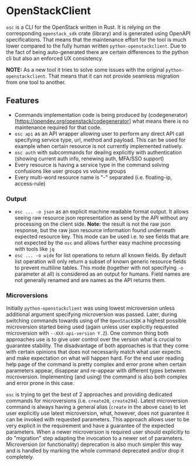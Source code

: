 # OpenStackClient

`osc` is a CLI for the OpenStack written in Rust. It is relying on the
corresponding `openstack_sdk` crate (library) and is generated using OpenAPI
specifications. That means that the maintenance effort for the tool is much
lower compared to the fully human written `python-openstackclient`. Due to the
fact of being auto-generated there are certain differences to the python cli
but also an enforced UX consistency.

**NOTE:** As a new tool it tries to solve some issues with the original
`python-openstackclient`. That means that it can not provide seamless migration
from one tool to another.

## Features

- Commands implementation code is being produced by
  (codegenerator)[https://opendev.org/openstack/codegenerator] what means there
  is no maintenance required for that code.
- `osc api` as an API wrapper allowing user to perform any direct API call
  specifying service type, url, method and payload. This can be used for
  example when certain resource is not currently implemented natively.
- `osc auth` with subcommands for deailng explicitly with authentication
  (showing current auth info, renewing auth, MFA/SSO support)
- Every resource is having a service type in the command solving confusions
  like user groups vs volume groups
- Every multi-word resource name is "-" separated (i.e. floating-ip,
  access-rule)

### Output

- `osc ... -o json` as an explicit machine readable format output. It allows
  seeing raw resource json representation as send by the API without any
  processing on the client side. **Note:** the result is not the raw json
  response, but the raw json resource information found underneath expected
  resource key. This mode can be used i.e. to see fields that are not expected
  by the `osc` and allows further easy machine processing with tools like `jq`
- `osc ... -o wide` for list operations to return all known fields. By default
  list operation will only return a subset of known generic resource fields to
  prevent multiline tables. This mode (together with not specifying `-o`
  parameter at all) is considered as an output for humans. Field names are not
  generally renamed and are names as the API returns them.

### Microversions

Initially `python-openstackclient` was using lowest microversion unless
additional argument specifying microversion was passed. Later, during switching
commands towards using of the `OpenStackSDK` a highest possible microversion
started being used (again unless user explicitly requested microversion with
`--XXX-api-version Y.Z`). One common thing both approaches use is to give user
control over the version what is crucial to guarantee stability. The
disadvantage of both approaches is that they come with certain opinions that
does not necessarily match what user expects and make expectation on what will
happen hard. For the end user reading help page of the command is pretty
complex and error prone when certain parameters appear, disappear and re-appear
with different types between microversion. Implementing (and using) the command
is also both complex and error prone in this case.

`osc` is trying to get the best of 2 approaches and providing dedicated
commands for microversions (i.e. `create20`, `create294`). Latest microversion
command is always having a general alias (`create` in the above case) to let
user explicitly use latest microversion, what, however, does not guarantee it
can be invoked with requested parameters. This approach allows user to be very
explicit in the requirement and have a guarantee of the expected parameters.
When a newer microversion is required user should explicitly to do "migration"
step adapting the invocation to a newer set of parameters. Microversion (or
functionality) deprecation is also much simpler this way and is handled by
marking the whole command deprecated and/or drop it completely.
